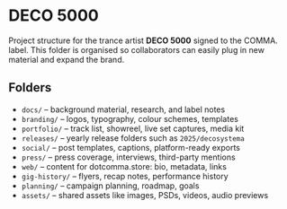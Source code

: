 # DECO 5000

Project structure for the trance artist **DECO 5000** signed to the COMMA. label.
This folder is organised so collaborators can easily plug in new material and
expand the brand.

## Folders
- `docs/` – background material, research, and label notes
- `branding/` – logos, typography, colour schemes, templates
- `portfolio/` – track list, showreel, live set captures, media kit
- `releases/` – yearly release folders such as `2025/decosystema`
- `social/` – post templates, captions, platform-ready exports
- `press/` – press coverage, interviews, third-party mentions
- `web/` – content for dotcomma.store: bio, metadata, links
- `gig-history/` – flyers, recap notes, performance history
- `planning/` – campaign planning, roadmap, goals
- `assets/` – shared assets like images, PSDs, videos, audio previews
